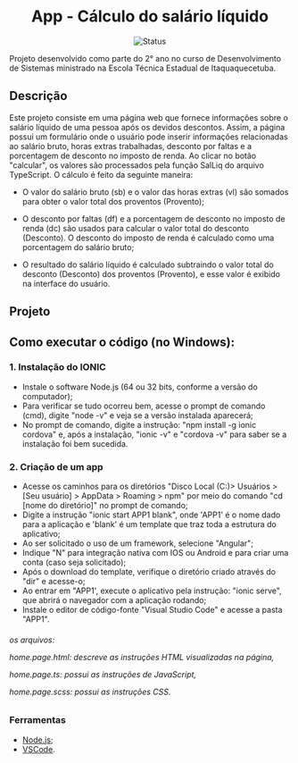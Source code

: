 <h1 align="center">App - Cálculo do salário líquido</h1>

<p align="center">
  <img src="https://img.shields.io/badge/status-concluído-brightgreen.svg" alt="Status" />
</p>

</h4>
Projeto desenvolvido como parte do 2° ano no curso de Desenvolvimento de Sistemas ministrado na Escola Técnica Estadual de Itaquaquecetuba. 
</h4>

## Descrição
<p align=>Este projeto consiste em uma página web que fornece informações sobre o salário líquido de uma pessoa após os devidos descontos. Assim, a página possui um formulário onde o usuário pode inserir informações relacionadas ao salário bruto, horas extras trabalhadas, desconto por faltas e a porcentagem de desconto no imposto de renda. Ao clicar no botão "calcular", os valores são processados pela função SalLiq do arquivo TypeScript. O cálculo é feito da seguinte maneira:

* O valor do salário bruto (sb) e o valor das horas extras (vl) são somados para obter o valor total dos proventos (Provento);

* O desconto por faltas (df) e a porcentagem de desconto no imposto de renda (dc) são usados para calcular o valor total do desconto (Desconto). O desconto do imposto de renda é calculado como uma porcentagem do salário bruto;

* O resultado do salário líquido é calculado subtraindo o valor total do desconto (Desconto) dos proventos (Provento), e esse valor é exibido na interface do usuário.

</p>

## Projeto

## Como executar o código (no Windows):

<h3><b>1. Instalação do IONIC</b></h3>

* Instale o software Node.js (64 ou 32 bits, conforme a versão do computador);
* Para verificar se tudo ocorreu bem, acesse o prompt de comando (cmd), digite "node -v" e veja se a versão instalada aparecerá;
* No prompt de comando, digite a instrução: "npm install -g ionic cordova" e, após a instalação, "ionic -v" e "cordova -v" para saber se a instalação foi bem sucedida.

<h3><b>2. Criação de um app</b></h3>

* Acesse os caminhos para os diretórios "Disco Local (C:)> Usuários > [Seu usuário] > AppData > Roaming > npm" por meio do comando "cd [nome do diretório]" no prompt de comando;
* Digite a instrução "ionic start APP1 blank", onde 'APP1' é o nome dado para a aplicação e 'blank' é um template que traz toda a estrutura do aplicativo;
* Ao ser solicitado o uso de um framework, selecione "Angular";
* Indique "N" para integração nativa com IOS ou Android e para criar uma conta (caso seja solicitado);
* Após o download do template, verifique o diretório criado através do "dir" e acesse-o;
* Ao entrar em "APP1', execute o aplicativo pela instrução: "ionic serve", que abrirá o navegador com a aplicação rodando;
* Instale o editor de código-fonte "Visual Studio Code" e acesse a pasta "APP1".

<h6>os arquivos:<p>
  
home.page.html: descreve as instruções HTML visualizadas na página, <p>
home.page.ts: possui as instruções de JavaScript,<p>
home.page.scss: possui as instruções CSS.
</h6>

### Ferramentas

- [Node.js](https://nodejs.org/pt-br/download);
- [VSCode](https://www.apachefriends.org/pt_br/index.html).
